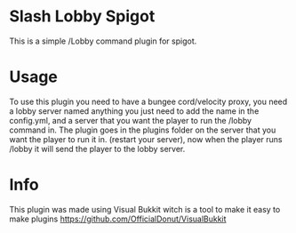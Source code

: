 # Slash Lobby Spigot
 This is a simple /Lobby command plugin for spigot. 
 
# Usage
 To use this plugin you need to have a bungee cord/velocity proxy, you need a lobby server named anything you just need to add the name in the config.yml, and a server that you want the player to run the /lobby command in. The plugin goes in the plugins folder on the server that you want the player to run it in. (restart your server), now when the player runs /lobby it will send the player to the lobby server.

# Info
This plugin was made using Visual Bukkit witch is a tool to make it easy to make plugins https://github.com/OfficialDonut/VisualBukkit
